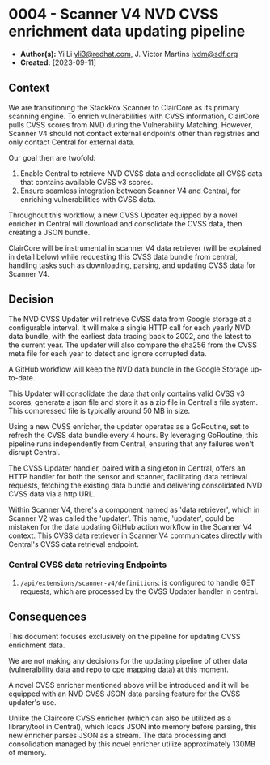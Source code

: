 # 0004 - Scanner V4 NVD CVSS enrichment data updating pipeline

- **Author(s):** Yi Li <yli3@redhat.com>, J. Victor Martins <jvdm@sdf.org>
- **Created:** [2023-09-11]

## Context

We are transitioning the StackRox Scanner to ClairCore as its primary scanning engine. To enrich vulnerabilities with CVSS information, ClairCore pulls CVSS scores from NVD during the Vulnerability Matching. However, Scanner V4 should not contact external endpoints other than registries and only contact Central for external data.

Our goal then are twofold:

1. Enable Central to retrieve NVD CVSS data and consolidate all CVSS data that contains available CVSS v3 scores.
2. Ensure seamless integration between Scanner V4 and Central, for enriching vulnerabilities with CVSS data.

Throughout this workflow, a new CVSS Updater equipped by a novel enricher in Central will download and consolidate the CVSS data, then creating a JSON bundle. 

ClairCore will be instrumental in scanner V4 data retriever (will be explained in detail below) while requesting this CVSS data bundle from central, handling tasks such as downloading, parsing, and updating CVSS data for Scanner V4.

## Decision

The NVD CVSS Updater will retrieve CVSS data from Google storage at a configurable interval. It will make a single HTTP call for each yearly NVD data bundle, with the earliest data tracing back to 2002, and the latest to the current year. The updater will also compare the sha256 from the CVSS meta file for each year to detect and ignore corrupted data.

A GitHub workflow will keep the NVD data bundle in the Google Storage up-to-date.

This Updater will consolidate the data that only contains valid CVSS v3 scores, generate a json file and store it as a zip file in Central's file system. This compressed file is typically around 50 MB in size.

Using a new CVSS enricher, the updater operates as a GoRoutine, set to refresh the CVSS data bundle every 4 hours. By leveraging GoRoutine, this pipeline runs independently from Central, ensuring that any failures won't disrupt Central.

The CVSS Updater handler, paired with a singleton in Central, offers an HTTP handler for both the sensor and scanner, facilitating data retrieval requests, fetching the existing data bundle and delivering consolidated NVD CVSS data via a http URL.

Within Scanner V4, there's a component named as 'data retriever', which in Scanner V2 was called the 'updater'. This name, 'updater', could be mistaken for the data updating GitHub action workflow in the Scanner V4 context. This CVSS data retriever in Scanner V4 communicates directly with Central's CVSS data retrieval endpoint.

### Central CVSS data retrieving Endpoints

1. `/api/extensions/scanner-v4/definitions`: is configured to handle GET requests, which are processed by the CVSS Updater handler in central.

## Consequences

This document focuses exclusively on the pipeline for updating CVSS enrichment data. 

We are not making any decisions for the updating pipeline of other data (vulneralbility data and repo to cpe mapping data) at this moment.

A novel CVSS enricher mentioned above will be introduced and it will be equipped with an NVD CVSS JSON data parsing feature for the CVSS updater's use. 

Unlike the Claircore CVSS enricher (which can also be utilized as a library/tool in Central), which loads JSON into memory before parsing, this new enricher parses JSON as a stream. The data processing and consolidation managed by this novel enricher utilize approximately 130MB of memory.
